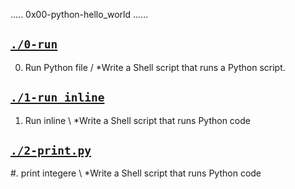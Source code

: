 .....   0x00-python-hello_world ......  

## [`./0-run`](./0-run)
0. Run Python file / *Write a Shell script that runs a Python script.

## [`./1-run_inline`](./1-run_inline)
1. Run inline \ *Write a Shell script that runs Python code

## [`./2-print.py`](./2-print.py)
#. print integere \ *Write a Shell script that runs Python code
